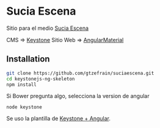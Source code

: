 # Sucia Escena

Sitio para el medio [Sucia Escena](http://www.suciaescena.com)

CMS => [Keystone](http://keystonejs.com/)
Sitio Web => [AngularMaterial](https://material.angularjs.org/latest/)
## Installation

```bash
git clone https://github.com/gtzefrain/suciaescena.git
cd keystonejs-ng-skeleton
npm install
```

Si Bower pregunta algo, selecciona la version de angular

```
node keystone
```

Se uso la plantilla de [Keystone + Angular](https://github.com/dvdcastro/keystonejs-ng-skeleton).
